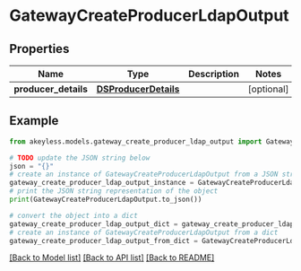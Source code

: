 # GatewayCreateProducerLdapOutput


## Properties

Name | Type | Description | Notes
------------ | ------------- | ------------- | -------------
**producer_details** | [**DSProducerDetails**](DSProducerDetails.md) |  | [optional] 

## Example

```python
from akeyless.models.gateway_create_producer_ldap_output import GatewayCreateProducerLdapOutput

# TODO update the JSON string below
json = "{}"
# create an instance of GatewayCreateProducerLdapOutput from a JSON string
gateway_create_producer_ldap_output_instance = GatewayCreateProducerLdapOutput.from_json(json)
# print the JSON string representation of the object
print(GatewayCreateProducerLdapOutput.to_json())

# convert the object into a dict
gateway_create_producer_ldap_output_dict = gateway_create_producer_ldap_output_instance.to_dict()
# create an instance of GatewayCreateProducerLdapOutput from a dict
gateway_create_producer_ldap_output_from_dict = GatewayCreateProducerLdapOutput.from_dict(gateway_create_producer_ldap_output_dict)
```
[[Back to Model list]](../README.md#documentation-for-models) [[Back to API list]](../README.md#documentation-for-api-endpoints) [[Back to README]](../README.md)


